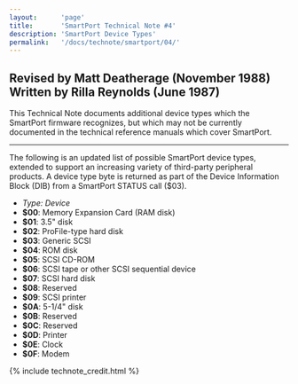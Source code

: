 ```yaml
---
layout:      'page'
title:       'SmartPort Technical Note #4'
description: 'SmartPort Device Types'
permalink:   '/docs/technote/smartport/04/'
---
```


<h2>Revised by Matt Deatherage (November 1988)
<br />Written by Rilla Reynolds (June 1987)</h2>

<p>This Technical Note documents additional device types which the SmartPort  firmware recognizes, but which may not be currently documented in the  technical reference manuals which cover SmartPort.</p>

<hr />

<p>The following is an updated list of possible SmartPort device types, extended to support an increasing variety of third-party peripheral products.  A device type byte is returned as part of the Device Information Block (DIB) from a SmartPort STATUS call ($03).</p>

<ul>
<li><em>Type: Device</em></li>
<li><b>$00</b>: Memory Expansion Card (RAM disk)</li>
<li><b>$01</b>: 3.5" disk</li>
<li><b>$02</b>: ProFile-type hard disk</li>
<li><b>$03</b>: Generic SCSI</li>
<li><b>$04</b>: ROM disk</li>
<li><b>$05</b>: SCSI CD-ROM</li>
<li><b>$06</b>: SCSI tape or other SCSI sequential device</li>
<li><b>$07</b>: SCSI hard disk</li>
<li><b>$08</b>: Reserved</li>
<li><b>$09</b>: SCSI printer</li>
<li><b>$0A</b>: 5-1/4" disk</li>
<li><b>$0B</b>: Reserved</li>
<li><b>$0C</b>: Reserved</li>
<li><b>$0D</b>: Printer</li>
<li><b>$0E</b>: Clock</li>
<li><b>$0F</b>: Modem</li>
</ul>


{% include technote_credit.html %}
